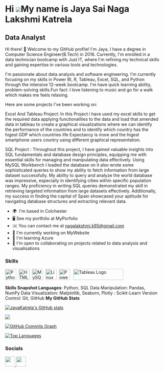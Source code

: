 Hi ![](https://user-images.githubusercontent.com/18350557/176309783-0785949b-9127-417c-8b55-ab5a4333674e.gif)My name is Jaya Sai Naga Lakshmi Katrela
=====================================================================================================================================================

Data Analyst
------------

Hi there! 👋 Welcome to my GitHub profile! I'm Jaya, I have a degree in Computer Science Engineer(B.Tech) in 2016. Currently, I'm enrolled in a data technician bootcamp with Just IT, where I'm refining my technical skills and gaining expertise in various tools and technologies.

I'm passionate about data analysis and software engineering. I'm currently focusing on my skills in Power BI, R, Tableau, Excel, SQL, and Python through the intensive 12-week bootcamp. I'm have quick learning ability, problem-solving skills.Fun fact: I love listening to music and go for a walk which makes me feels relaxing.

Here are some projects I've been working on:

Excel And Tableau Project: In this Project i have used my excel skills to get the required data applying functionalities to the data and load that amended data in tableau to create a graphical visualizations where we can identify the performance of the countries and to identify which country has the higest GDP which countries life Expectancy is more and the higest smartphone users country using different graphical representation.

SQL Project : Throughout this project, I have gained valuable insights into SQL fundamentals and database design principles, equipping me with essential skills for managing and manipulating data effectively. Using MySQL Workbench I loaded the database on it also wrote some sophisticated queries to show my ability to fetch information from large dataset successfully. My ability to query and analyze the world database was impressive, especially in identifying cities within specific population ranges. My proficiency in writing SQL queries demonstrated my skill in retrieving targeted information from large datasets effectively. Additionally, my success in finding the capital of Spain showcased your aptitude for navigating database structures and extracting relevant data.

* 🌍  I'm based in Colchester
* 🖥️  See my portfolio at MyPorfolio
* ✉️  You can contact me at nagalakshmi.k95@gmail.com
* 🚀  I'm currently working on MyWebsite
* 🧠  I'm learning Azure
* 🤝  I'm open to collaborating on projects related to data analysis and visualisations

### Skills


<p align="left">
<a href="https://www.python.org/" target="_blank" rel="noreferrer"><img src="https://raw.githubusercontent.com/danielcranney/readme-generator/main/public/icons/skills/python-colored.svg" width="36" height="36" alt="Python" /></a>&nbsp;&nbsp;<a href="https://developer.mozilla.org/en-US/docs/Glossary/HTML5" target="_blank" rel="noreferrer"><img src="https://raw.githubusercontent.com/danielcranney/readme-generator/main/public/icons/skills/html5-colored.svg" width="36" height="36" alt="HTML5" /></a>&nbsp;&nbsp;<a href="https://www.mysql.com/" target="_blank" rel="noreferrer"><img src="https://raw.githubusercontent.com/danielcranney/readme-generator/main/public/icons/skills/mysql-colored.svg" width="36" height="36" alt="MySQL" /></a>&nbsp;&nbsp;<a href="https://www.linux.org" target="_blank" rel="noreferrer"><img src="https://raw.githubusercontent.com/danielcranney/readme-generator/main/public/icons/skills/linux-colored.svg" width="36" height="36" alt="Linux" /></a>&nbsp;&nbsp;<a href="https://app.powerbi.com/" target="_blank" rel="noreferrer"><img src="https://cdn.worldvectorlogo.com/logos/power-bi.svg" width="36" height="36" alt="PowerBI" /></a>&nbsp;&nbsp;
   <a href="https://tableau.com/" target="_blank" rel="noreferrer; return false;"><img src="https://raw.githubusercontent.com/gilbarbara/logos/main/logos/tableau.svg" width="163" height="36" alt="Tableau Logo" /></a>&nbsp;&nbsp;
</p>

**Skills Snapshot Languages**: Python, SQL Data Manipulation: Pandas, NumPy Data Visualization: Matplotlib, Seaborn, Plotly : Scikit-Learn Version Control: Git, GitHub
<b>My GitHub Stats</b>

<a href="http://www.github.com/Ali06112023"><img src="https://github-readme-stats.vercel.app/api?username=JayaKatrela&show_icons=true&hide=&count_private=true&title_color=0891b2&text_color=ffffff&icon_color=0891b2&bg_color=1c1917&hide_border=true&show_icons=true" alt="JayaKatrela's GitHub stats" /></a>

<a href="http://www.github.com/JayaKatrela"><img src="https://github-readme-streak-stats.herokuapp.com/?user=JayaKatrela&stroke=ffffff&background=1c1917&ring=0891b2&fire=0891b2&currStreakNum=ffffff&currStreakLabel=0891b2&sideNums=ffffff&sideLabels=ffffff&dates=ffffff&hide_border=true" /></a>

<a href="http://www.github.com/JayaKatrela"><img src="https://github-readme-activity-graph.cyclic.app/graph?username=JayaKatrela&bg_color=1c1917&color=ffffff&line=0891b2&point=ffffff&area_color=1c1917&area=true&hide_border=true&custom_title=GitHub%20Commits%20Graph" alt="GitHub Commits Graph" /></a>

<a href="https://github.com/JayaKatrela" align="left"><img src="https://github-readme-stats.vercel.app/api/top-langs/?username=JayaKatrela&langs_count=10&title_color=0891b2&text_color=ffffff&icon_color=0891b2&bg_color=1c1917&hide_border=true&locale=en&custom_title=Top%20%Languages" alt="Top Languages" /></a>

### Socials

<p align="left"> <a href="https://www.github.com/JayaKatrela" target="_blank" rel="noreferrer"> <picture> <source media="(prefers-color-scheme: dark)" srcset="https://raw.githubusercontent.com/danielcranney/readme-generator/main/public/icons/socials/github-dark.svg" /> <source media="(prefers-color-scheme: light)" srcset="https://raw.githubusercontent.com/danielcranney/readme-generator/main/public/icons/socials/github.svg" /> <img src="https://raw.githubusercontent.com/danielcranney/readme-generator/main/public/icons/socials/github.svg" width="32" height="32" /> </picture> </a> <a href="https://www.linkedin.com/in/jaya sai naga lakshmi katrela" target="_blank" rel="noreferrer"> <picture> <source media="(prefers-color-scheme: dark)" srcset="https://raw.githubusercontent.com/danielcranney/readme-generator/main/public/icons/socials/linkedin-dark.svg" /> <source media="(prefers-color-scheme: light)" srcset="https://raw.githubusercontent.com/danielcranney/readme-generator/main/public/icons/socials/linkedin.svg" /> <img src="https://raw.githubusercontent.com/danielcranney/readme-generator/main/public/icons/socials/linkedin.svg" width="32" height="32" /> </picture> </a></p>
